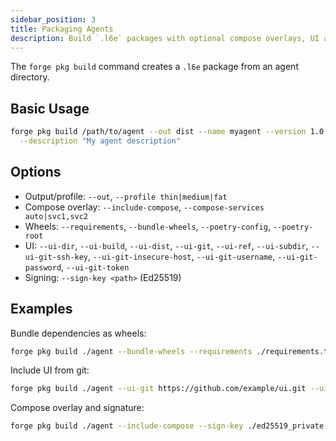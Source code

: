 ```yaml
---
sidebar_position: 3
title: Packaging Agents
description: Build `.l6e` packages with optional compose overlays, UI assets, wheels, and signing.
---
```


<!-- Adapted from repo docs/packaging-agents.md -->

The `forge pkg build` command creates a `.l6e` package from an agent directory.

## Basic Usage

```bash
forge pkg build /path/to/agent --out dist --name myagent --version 1.0.0 \
  --description "My agent description"
```

## Options

- Output/profile: `--out`, `--profile thin|medium|fat`
- Compose overlay: `--include-compose`, `--compose-services auto|svc1,svc2`
- Wheels: `--requirements`, `--bundle-wheels`, `--poetry-config`, `--poetry-root`
- UI: `--ui-dir`, `--ui-build`, `--ui-dist`, `--ui-git`, `--ui-ref`, `--ui-subdir`,
  `--ui-git-ssh-key`, `--ui-git-insecure-host`, `--ui-git-username`, `--ui-git-password`, `--ui-git-token`
- Signing: `--sign-key <path>` (Ed25519)

## Examples

Bundle dependencies as wheels:

```bash
forge pkg build ./agent --bundle-wheels --requirements ./requirements.txt
```

Include UI from git:

```bash
forge pkg build ./agent --ui-git https://github.com/example/ui.git --ui-build --ui-dist dist
```

Compose overlay and signature:

```bash
forge pkg build ./agent --include-compose --sign-key ./ed25519_private.key
```


